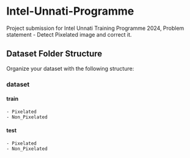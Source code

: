 # Intel-Unnati-Programme
Project submission for Intel Unnati Training Programme 2024, Problem statement - Detect Pixelated image and correct it.

## Dataset Folder Structure
Organize your dataset with the following structure:

### dataset
  #### train
    - Pixelated
    - Non_Pixelated
  #### test
    - Pixelated
    - Non_Pixelated
